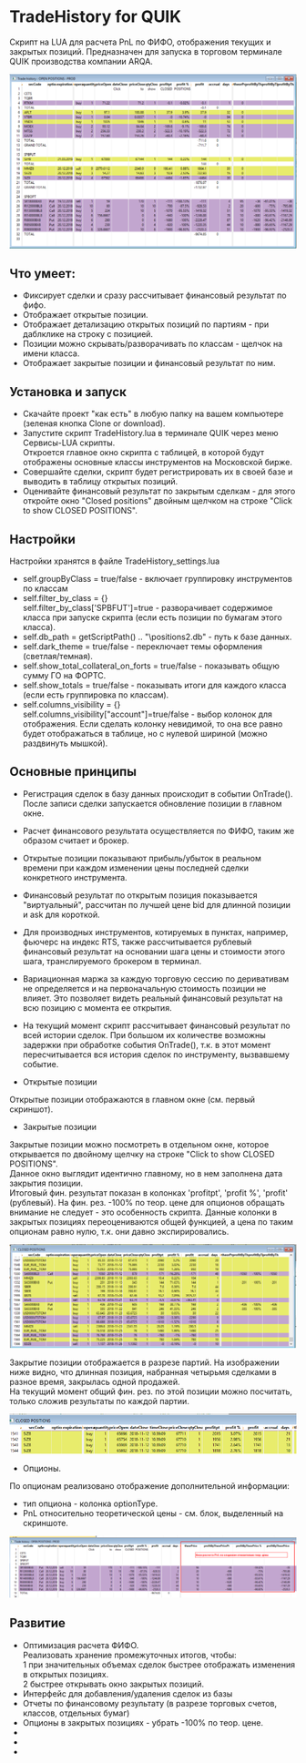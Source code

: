 # TradeHistory for QUIK
Скрипт на LUA для расчета PnL по ФИФО, отображения текущих и закрытых позиций.
Предназначен для запуска в торговом терминале QUIK производства компании ARQA.

![Главное окно](docs/pic02-baseView.png "главное окно")

## Что умеет:
  * Фиксирует сделки и сразу рассчитывает финансовый результат по фифо.
  * Отображает открытые позиции.
  * Отображает детализацию открытых позиций по партиям - при даблклике на строку с позицией.
  * Позиции можно скрывать/разворачивать по классам - щелчок на имени класса.
  * Отображает закрытые позиции и финансовый результат по ним.

## Установка и запуск

  * Скачайте проект "как есть" в любую папку на вашем компьютере (зеленая кнопка Clone or download).  
  * Запустите скрипт TradeHistory.lua в терминале QUIK через меню Сервисы-LUA скрипты.  
  Откроется главное окно скрипта с таблицей, в которой будут отображены основные классы инструментов на Московской бирже.  
  * Совершайте сделки, скрипт будет регистрировать их в своей базе и выводить в таблицу открытых позиций.  
  * Оценивайте финансовый результат по закрытым сделкам - для этого откройте окно "Closed positions" двойным щелчком на строке "Click to show CLOSED POSITIONS".  

## Настройки

  Настройки хранятся в файле TradeHistory_settings.lua  

  * self.groupByClass = true/false - включает группировку инструментов по классам  
  * self.filter_by_class = {}  
	self.filter_by_class['SPBFUT']=true - разворачивает содержимое класса при запуске скрипта (если есть позиции по бумагам этого класса).  
  * self.db_path = getScriptPath() .. "\\positions2.db" - путь к базе данных.  
  * self.dark_theme = true/false - переключает темы оформления (светлая/темная).  
  * self.show_total_collateral_on_forts = true/false - показывать общую сумму ГО на ФОРТС.  
  * self.show_totals = true/false - показывать итоги для каждого класса (если есть группировка по классам).  
  * self.columns_visibility = {}  
    self.columns_visibility["account"]=true/false - выбор колонок для отображения. Если сделать колонку невидимой, то она все равно будет отображаться в таблице, но с нулевой шириной (можно раздвинуть мышкой).  
	
## Основные принципы

  * Регистрация сделок в базу данных происходит в событии OnTrade(). После записи сделки запускается обновление позиции в главном окне.  
  * Расчет финансового результата осуществляется по ФИФО, таким же образом считает и брокер.  
  * Открытые позиции показывают прибыль/убыток в реальном времени при каждом изменении цены последней сделки конкретного инструмента.  
  * Финансовый результат по открытым позиция показывается "виртуальный", рассчитан по лучшей цене bid для длинной позиции и ask для короткой.  
  * Для производных инструментов, котируемых в пунктах, например, фьючерс на индекс RTS, также рассчитывается рублевый финансовый результат на основании шага цены и стоимости этого шага, транслируемого брокером в терминал.  
  * Вариационная маржа за каждую торговую сессию по деривативам не определяется и на первоначальную стоимость позиции не влияет. Это позволяет видеть реальный финансовый результат на всю позицию с момента ее открытия.  
  
  * На текущий момент скрипт рассчитывает финансовый результат по всей истории сделок. При большом их количестве возможны задержки при обработке события OnTrade(), т.к. в этот момент пересчитывается вся история сделок по инструменту, вызвавшему событие.  
  
  * Открытые позиции
  
  Открытые позиции отображаются в главном окне (см. первый скриншот).  
  
  * Закрытые позиции
  
  Закрытые позиции можно посмотреть в отдельном окне, которое открывается по двойному щелчку на строке "Click to show CLOSED POSITIONS".  
  Данное окно выглядит идентично главному, но в нем заполнена дата закрытия позиции.  
  Итоговый фин. результат показан в колонках 'profitpt', 'profit %', 'profit' (рублевый).  На фин. рез. -100% по теор. цене для опционов обращать внимание не следует - это особенность скрипта. Данные колонки в закрытых позициях переоцениваются общей функцией, а цена по таким опционам равно нулю, т.к. они давно экспирировались.  
  
  ![closedPos](docs/pic04-closedPos.png "closedPos")
  
  Закрытие позиции отображается в разрезе партий.  На изображении ниже видно, что длинная позиция, набранная четырьмя сделками в разное время, закрылась одной продажей.  
  На текущий момент общий фин. рез. по этой позиции можно посчитать, только сложив результаты по каждой партии.  
  
  ![closedPortion](docs/pic05-closedPortion.png "closedPortion")

  * Опционы.
  
  По опционам реализовано отображение дополнительной информации:
  - тип опциона - колонка optionType.  
  - PnL относительно теоретической цены - см. блок, выделенный на скриншоте.  
  
  ![опционы](docs/pic03-optionsTheorPrice.png "опционы")
  

  
## Развитие

  * Оптимизация расчета ФИФО.  
    Реализовать хранение промежуточных итогов, чтобы:  
	  1 при значительных объемах сделок быстрее отображать изменения в открытых позициях.  
	  2 быстрее открывать окно закрытых позиций.  
  * Интерфейс для добавления/удаления сделок из базы
  * Отчеты по финансовому результату (в разрезе торговых счетов, классов, отдельных бумаг)
  * Опционы в закрытых позициях - убрать -100% по теор. цене.
  *
  *
  *
  